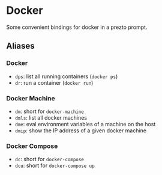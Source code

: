 # Docker

Some convenient bindings for docker in a prezto prompt.

## Aliases

### Docker

* `dps`: list all running containers (`docker ps`)
* `dr`: run a container (`docker run`)

### Docker Machine

* `dm`: short for `docker-machine`
* `dmls`: list all docker machines
* `dme`: eval environment variables of a machine on the host
* `dmip`: show the IP address of a given docker machine

### Docker Compose

* `dc`: short for `docker-compose`
* `dcu`: short for `docker-compose up`




